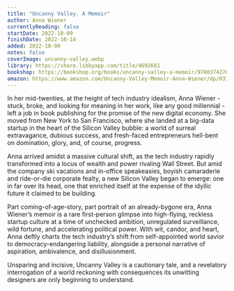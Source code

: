 ```yaml
---
title: "Uncanny Valley. A Memoir"
author: Anna Wiener
currentlyReading: false
startDate: 2022-10-09
finishDate: 2022-10-14
added: 2022-10-09
notes: false
coverImage: uncanny-valley.webp
library: https://share.libbyapp.com/title/4692681
bookshop: https://bookshop.org/books/uncanny-valley-a-memoir/9780374278014
amazon: https://www.amazon.com/Uncanny-Valley-Memoir-Anna-Wiener/dp/0374278016
---
```


In her mid-twenties, at the height of tech industry idealism, Anna Wiener - stuck, broke, and looking for meaning in her work, like any good millennial - left a job in book publishing for the promise of the new digital economy. She moved from New York to San Francisco, where she landed at a big-data startup in the heart of the Silicon Valley bubble: a world of surreal extravagance, dubious success, and fresh-faced entrepreneurs hell-bent on domination, glory, and, of course, progress.

Anna arrived amidst a massive cultural shift, as the tech industry rapidly transformed into a locus of wealth and power rivaling Wall Street. But amid the company ski vacations and in-office speakeasies, boyish camaraderie and ride-or-die corporate fealty, a new Silicon Valley began to emerge: one in far over its head, one that enriched itself at the expense of the idyllic future it claimed to be building.

Part coming-of-age-story, part portrait of an already-bygone era, Anna Wiener’s memoir is a rare first-person glimpse into high-flying, reckless startup culture at a time of unchecked ambition, unregulated surveillance, wild fortune, and accelerating political power. With wit, candor, and heart, Anna deftly charts the tech industry’s shift from self-appointed world savior to democracy-endangering liability, alongside a personal narrative of aspiration, ambivalence, and disillusionment.

Unsparing and incisive, Uncanny Valley is a cautionary tale, and a revelatory interrogation of a world reckoning with consequences its unwitting designers are only beginning to understand.  
